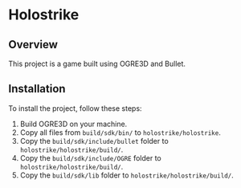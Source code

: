 # Holostrike
## Overview
This project is a game built using OGRE3D and Bullet. 

## Installation
To install the project, follow these steps:

1. Build OGRE3D on your machine.
2. Copy all files from `build/sdk/bin/` to `holostrike/holostrike`.
3. Copy the `build/sdk/include/bullet` folder to `holostrike/holostrike/build/`.
4. Copy the `build/sdk/include/OGRE` folder to `holostrike/holostrike/build/`.
5. Copy the `build/sdk/lib` folder to `holostrike/holostrike/build/`.